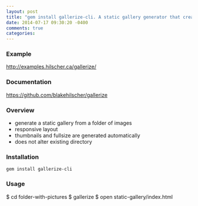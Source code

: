```yaml
---
layout: post
title: "gem install gallerize-cli. A static gallery generator that creates beautiful responsive layouts."
date: 2014-07-17 09:30:20 -0400
comments: true
categories: 
---
```


### Example

http://examples.hilscher.ca/gallerize/


### Documentation

https://github.com/blakehilscher/gallerize


### Overview

* generate a static gallery from a folder of images
* responsive layout
* thumbnails and fullsize are generated automatically
* does not alter existing directory


### Installation

```
gem install gallerize-cli
```


### Usage

$ cd folder-with-pictures
$ gallerize
$ open static-gallery/index.html